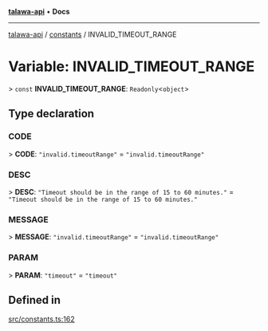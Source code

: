 [**talawa-api**](../../README.md) • **Docs**

***

[talawa-api](../../modules.md) / [constants](../README.md) / INVALID\_TIMEOUT\_RANGE

# Variable: INVALID\_TIMEOUT\_RANGE

\> `const` **INVALID\_TIMEOUT\_RANGE**: `Readonly`\<`object`\>

## Type declaration

### CODE

\> **CODE**: `"invalid.timeoutRange"` = `"invalid.timeoutRange"`

### DESC

\> **DESC**: `"Timeout should be in the range of 15 to 60 minutes."` = `"Timeout should be in the range of 15 to 60 minutes."`

### MESSAGE

\> **MESSAGE**: `"invalid.timeoutRange"` = `"invalid.timeoutRange"`

### PARAM

\> **PARAM**: `"timeout"` = `"timeout"`

## Defined in

[src/constants.ts:162](https://github.com/PalisadoesFoundation/talawa-api/blob/f1c816bca43cc03a8c1bd303394e2550a50db017/src/constants.ts#L162)
